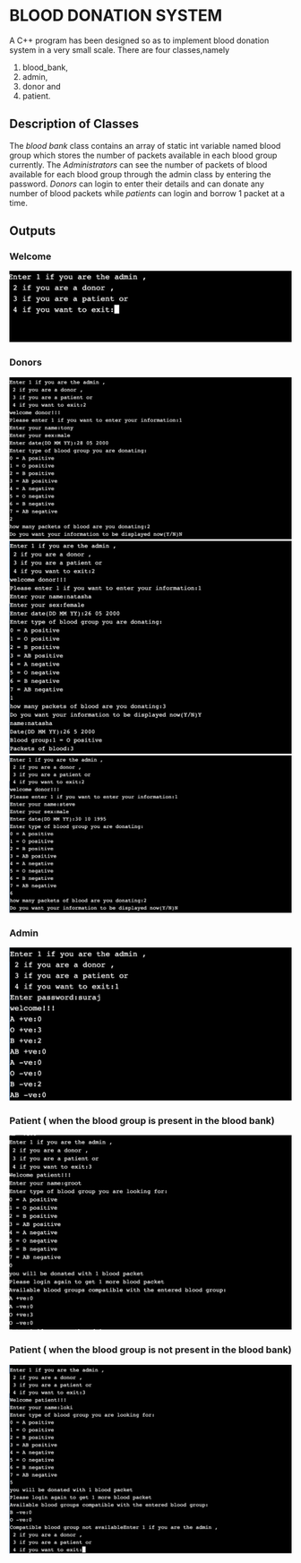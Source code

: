# BLOOD DONATION SYSTEM

A C++ program has been designed so as to implement blood donation system in a very small scale. 
There are four classes,namely 
1. blood_bank, 
2. admin, 
3. donor and 
4. patient.

## Description of Classes

The *blood bank* class contains an array of static int variable named blood group which stores the number of packets available in each blood group currently.
The *Administrators* can see the number of packets of blood available for each blood group through the admin class by entering the password.
*Donors* can login to enter their details and can donate any number of blood packets while *patients* can login and borrow 1 packet at a time.

## Outputs

### Welcome

<img src = "./images/welcome.png" >

### Donors 

<img src = "./images/donor.png" >
<img src = "./images/donor2.png" >
<img src = "./images/donor3.png" >

### Admin

<img src = "./images/admin_after3donor.png" >

### Patient ( when the blood group is present in the blood bank)


<img src = "./images/patient_success1.png" >

### Patient ( when the blood group is not present in the blood bank)

<img src = "./images/patient_failure.png" >
